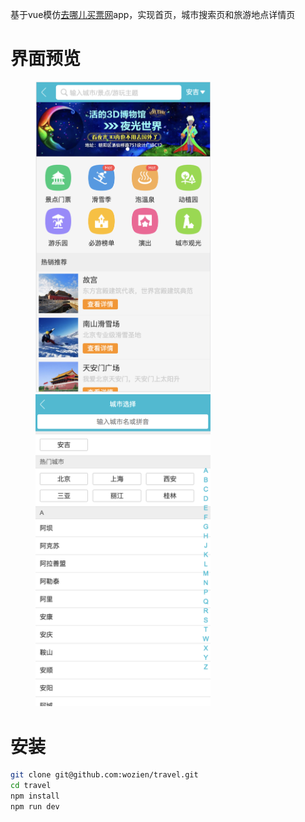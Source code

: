 基于vue模仿[去哪儿买票网](http://touch.piao.qunar.com/)app，实现首页，城市搜索页和旅游地点详情页

# 界面预览

<figure class="half">
  <img src="./src/assets/img/1.png" width="280">
  <img src="./src/assets/img/2.png" width="280">
</figure>  

# 安装

```bash
git clone git@github.com:wozien/travel.git
cd travel
npm install
npm run dev
```